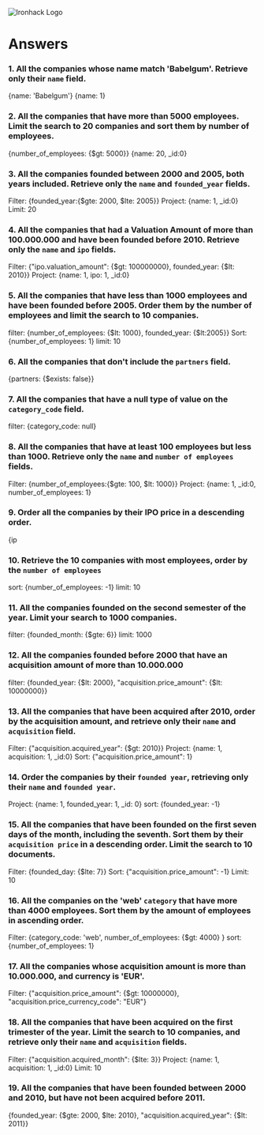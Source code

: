 ![Ironhack Logo](https://i.imgur.com/1QgrNNw.png)

# Answers

### 1. All the companies whose name match 'Babelgum'. Retrieve only their `name` field.

{name: 'Babelgum'}
{name: 1}

### 2. All the companies that have more than 5000 employees. Limit the search to 20 companies and sort them by **number of employees**.
{number_of_employees: {$gt: 5000}}
{name: 20, _id:0}



### 3. All the companies founded between 2000 and 2005, both years included. Retrieve only the `name` and `founded_year` fields.

Filter: {founded_year:{$gte: 2000, $lte: 2005}}
Project: {name: 1, _id:0}
Limit: 20

### 4. All the companies that had a Valuation Amount of more than 100.000.000 and have been founded before 2010. Retrieve only the `name` and `ipo` fields.

Filter: {"ipo.valuation_amount": {$gt: 100000000}, founded_year: {$lt: 2010}}
Project: {name: 1, ipo: 1, \_id:0}



### 5. All the companies that have less than 1000 employees and have been founded before 2005. Order them by the number of employees and limit the search to 10 companies.

filter: {number_of_employees: {$lt: 1000}, founded_year: {$lt:2005}}
Sort: {number_of_employees: 1}
limit: 10

### 6. All the companies that don't include the `partners` field.
{partners: {$exists: false}}


### 7. All the companies that have a null type of value on the `category_code` field.

filter: {category_code: null}

### 8. All the companies that have at least 100 employees but less than 1000. Retrieve only the `name` and `number of employees` fields.

Filter: {number_of_employees:{$gte: 100, $lt: 1000}}
Project: {name: 1, _id:0, number_of_employees: 1}

### 9. Order all the companies by their IPO price in a descending order.

{ip

### 10. Retrieve the 10 companies with most employees, order by the `number of employees`

sort: {number_of_employees: -1}
limit: 10

### 11. All the companies founded on the second semester of the year. Limit your search to 1000 companies.

filter: {founded_month: {$gte: 6}}
limit: 1000

### 12. All the companies founded before 2000 that have an acquisition amount of more than 10.000.000

filter: {founded_year: {$lt: 2000}, "acquisition.price_amount": {$lt: 10000000}}


### 13. All the companies that have been acquired after 2010, order by the acquisition amount, and retrieve only their `name` and `acquisition` field.

Filter: {"acquisition.acquired_year": {$gt: 2010}}
Project: {name: 1, acquisition: 1, \_id:0}
Sort: {"acquisition.price_amount": 1}


### 14. Order the companies by their `founded year`, retrieving only their `name` and `founded year`.

Project: {name: 1, founded_year: 1, _id: 0}
sort: {founded_year: -1}

### 15. All the companies that have been founded on the first seven days of the month, including the seventh. Sort them by their `acquisition price` in a descending order. Limit the search to 10 documents.

Filter: {founded_day: {$lte: 7}} Sort: {"acquisition.price_amount": -1}
Limit: 10

### 16. All the companies on the 'web' `category` that have more than 4000 employees. Sort them by the amount of employees in ascending order.

Filter: {category_code: 'web', number_of_employees: {$gt: 4000} }
sort: {number_of_employees: 1}

### 17. All the companies whose acquisition amount is more than 10.000.000, and currency is 'EUR'.

Filter: {"acquisition.price_amount": {$gt: 10000000}, "acquisition.price_currency_code": "EUR"}

### 18. All the companies that have been acquired on the first trimester of the year. Limit the search to 10 companies, and retrieve only their `name` and `acquisition` fields.

Filter: {"acquisition.acquired_month": {$lte: 3}}
Project: {name: 1, acquisition: 1, \_id:0}
Limit: 10

### 19. All the companies that have been founded between 2000 and 2010, but have not been acquired before 2011.

{founded_year: {$gte: 2000, $lte: 2010}, "acquisition.acquired_year": {$lt: 2011}}
